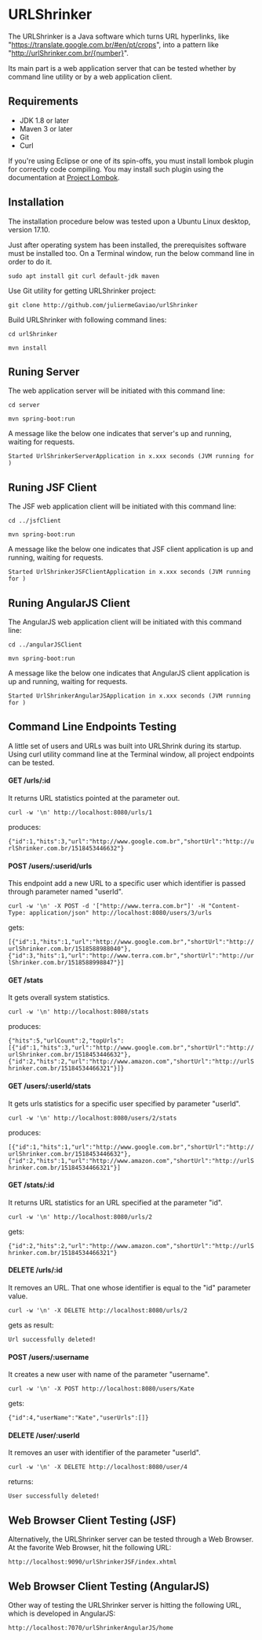 # URLShrinker

The URLShrinker is a Java software which turns URL hyperlinks, like "https://translate.google.com.br/#en/pt/crops", into a pattern like "http://urlShrinker.com.br/{number}".

Its main part is a web application server that can be tested whether by command line utility or by a web application client.

## Requirements
- JDK 1.8 or later
- Maven 3 or later
- Git
- Curl

If you're using Eclipse or one of its spin-offs, you must install lombok plugin for correctly code compiling. You may install such plugin using the documentation at [Project Lombok](https://projectlombok.org/setup/eclipse).

## Installation

The installation procedure below was tested upon a Ubuntu Linux desktop, version 17.10.

Just after operating system has been installed, the prerequisites software must be installed too. On a Terminal window, run the below command line in order to do it.

`sudo apt install git curl default-jdk maven`


Use Git utility for getting URLShrinker project:

`git clone http://github.com/juliermeGaviao/urlShrinker`


Build URLShrinker with following command lines:

`cd urlShrinker`

`mvn install`


## Runing Server 

The web application server will be initiated with this command line:

`cd server`

`mvn spring-boot:run`


A message like the below one indicates that server's up and running, waiting for requests.

`Started UrlShrinkerServerApplication in x.xxx seconds (JVM running for )`


## Runing JSF Client 

The JSF web application client will be initiated with this command line:

`cd ../jsfClient`

`mvn spring-boot:run`


A message like the below one indicates that JSF client application is up and running, waiting for requests.

`Started UrlShrinkerJSFClientApplication in x.xxx seconds (JVM running for )`


## Runing AngularJS Client 

The AngularJS web application client will be initiated with this command line:

`cd ../angularJSClient`

`mvn spring-boot:run`


A message like the below one indicates that AngularJS client application is up and running, waiting for requests.

`Started UrlShrinkerAngularJSApplication in x.xxx seconds (JVM running for )`


## Command Line Endpoints Testing 

A little set of users and URLs was built into URLShrink during its startup. Using curl utility command line at the Terminal window, all project endpoints can be tested.

#### GET /urls/:id

It returns URL statistics pointed at the parameter out.

`curl -w '\n' http://localhost:8080/urls/1`

produces:

`{"id":1,"hits":3,"url":"http://www.google.com.br","shortUrl":"http://urlShrinker.com.br/1518453446632"}`

#### POST /users/:userid/urls

This endpoint add a new URL to a specific user which identifier is passed through parameter named "userId".

`curl -w '\n' -X POST -d '["http://www.terra.com.br"]' -H "Content-Type: application/json" http://localhost:8080/users/3/urls`

gets:

`[{"id":1,"hits":1,"url":"http://www.google.com.br","shortUrl":"http://urlShrinker.com.br/1518588988040"},{"id":3,"hits":1,"url":"http://www.terra.com.br","shortUrl":"http://urlShrinker.com.br/1518588998847"}]`

#### GET /stats

It gets overall system statistics.

`curl -w '\n' http://localhost:8080/stats`

produces:

`{"hits":5,"urlCount":2,"topUrls":[{"id":1,"hits":3,"url":"http://www.google.com.br","shortUrl":"http://urlShrinker.com.br/1518453446632"},{"id":2,"hits":2,"url":"http://www.amazon.com","shortUrl":"http://urlShrinker.com.br/15184534466321"}]}`

#### GET /users/:userId/stats

It gets urls statistics for a specific user specified by parameter "userId".

`curl -w '\n' http://localhost:8080/users/2/stats`

produces:

`[{"id":1,"hits":1,"url":"http://www.google.com.br","shortUrl":"http://urlShrinker.com.br/1518453446632"},{"id":2,"hits":1,"url":"http://www.amazon.com","shortUrl":"http://urlShrinker.com.br/15184534466321"}]`

#### GET /stats/:id

It returns URL statistics for an URL specified at the parameter "id".

`curl -w '\n' http://localhost:8080/urls/2`

gets:

`{"id":2,"hits":2,"url":"http://www.amazon.com","shortUrl":"http://urlShrinker.com.br/15184534466321"}`

#### DELETE /urls/:id

It removes an URL. That one whose identifier is equal to the "id" parameter value.

`curl -w '\n' -X DELETE http://localhost:8080/urls/2`

gets as result:

`Url successfully deleted!`

#### POST /users/:username

It creates a new user with name of the parameter "username".

`curl -w '\n' -X POST http://localhost:8080/users/Kate`

gets:

`{"id":4,"userName":"Kate","userUrls":[]}`

#### DELETE /user/:userId

It removes an user with identifier of the parameter "userId".

`curl -w '\n' -X DELETE http://localhost:8080/user/4`

returns:

`User successfully deleted!`


## Web Browser Client Testing (JSF)

Alternatively, the URLShrinker server can be tested through a Web Browser. At the favorite Web Browser, hit the following URL:

`http://localhost:9090/urlShrinkerJSF/index.xhtml`

## Web Browser Client Testing (AngularJS)

Other way of testing the URLShrinker server is hitting the following URL, which is developed in AngularJS:

`http://localhost:7070/urlShrinkerAngularJS/home`

